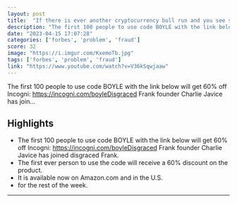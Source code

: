 ```yaml
---
layout: post
title:  "If there is ever another cryptocurrency bull run and you see someone on the cover of a magazine, it's probably a good time to sell that cryptocurrency in question - unless MAYBE it is ethereum."
description: "The first 100 people to use code BOYLE with the link below will get 60% off Incogni: https://incogni.com/boyleDisgraced Frank founder Charlie Javice has join..."
date: "2023-04-15 17:07:28"
categories: ['forbes', 'problem', 'fraud']
score: 32
image: "https://i.imgur.com/KxemoTb.jpg"
tags: ['forbes', 'problem', 'fraud']
link: "https://www.youtube.com/watch?v=V36kSqwjaaw"
---
```


The first 100 people to use code BOYLE with the link below will get 60% off Incogni: https://incogni.com/boyleDisgraced Frank founder Charlie Javice has join...

## Highlights

- The first 100 people to use code BOYLE with the link below will get 60% off Incogni: https://incogni.com/boyleDisgraced Frank founder Charlie Javice has joined disgraced Frank.
- The first ever person to use the code will receive a 60% discount on the product.
- It is available now on Amazon.com and in the U.S.
- for the rest of the week.

---
